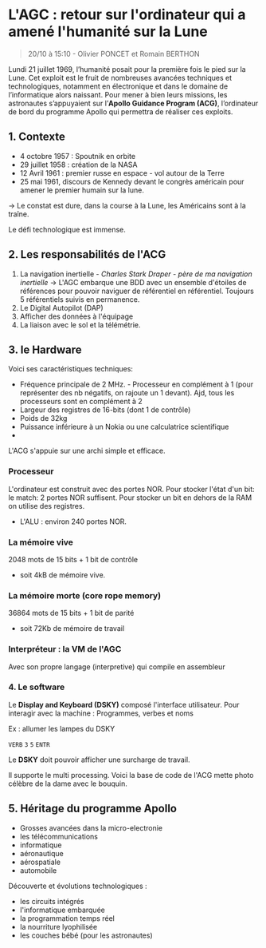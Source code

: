 
# L'AGC : retour sur l'ordinateur qui a amené l'humanité sur la Lune 
> 20/10 à 15:10 - Olivier PONCET et Romain BERTHON

Lundi 21 juillet 1969, l’humanité posait pour la première fois le pied sur la Lune. Cet exploit est le fruit de nombreuses avancées techniques et technologiques, notamment en électronique et dans le domaine de l’informatique alors naissant. Pour mener à bien leurs missions, les astronautes s’appuyaient sur l’**Apollo Guidance Program (ACG)**, l’ordinateur de bord du programme Apollo qui permettra de réaliser ces exploits.

## 1. Contexte
- 4 octobre 1957 : Spoutnik en orbite
- 29 juillet 1958 : création de la NASA
- 12 Avril 1961 : premier russe en espace - vol autour de la Terre
- 25 mai 1961, discours de Kennedy devant le congrès américain pour amener le premier humain sur la lune.

&rarr; Le constat est dure, dans la course à la Lune, les Américains sont à la traîne.

Le défi technologique est immense.

## 2. Les responsabilités de l'ACG 

1. La navigation inertielle - *Charles Stark Draper - père de ma navigation inertielle* &rarr; L'AGC embarque une BDD avec un ensemble d'étoiles de références pour pouvoir naviguer de référentiel en référentiel. Toujours 5 référentiels suivis en permanence.
2. Le Digital Autopilot (DAP)
3. Afficher des données à l'équipage
4. La liaison avec le sol et la télémétrie.

## 3. le Hardware
Voici ses caractéristiques techniques: 
- Fréquence principale de 2 MHz. - Processeur en complément à 1 (pour représenter des nb négatifs, on rajoute un 1 devant). Ajd, tous les processeurs sont en complément à 2
- Largeur des registres de 16-bits (dont 1 de contrôle)
- Poids de 32kg
- Puissance inférieure à un Nokia ou une calculatrice scientifique
-

L'ACG s'appuie sur une archi simple et efficace.

### Processeur
L'ordinateur est construit avec des portes NOR. Pour stocker l'état d'un bit: le match: 2 portes NOR suffisent. Pour stocker un bit en dehors de la RAM on utilise des registres.
- L'ALU : environ 240 portes NOR.

### La mémoire vive
2048 mots de 15 bits + 1 bit de contrôle
- soit 4kB de mémoire vive.

### La mémoire morte (core rope memory)
36864 mots de 15 bits + 1 bit de parité
- soit 72Kb de mémoire de travail

### Interpréteur : la VM de l'AGC
Avec son propre langage (interpretive) qui compile en assembleur


### 4. Le software
Le **Display and Keyboard (DSKY)** composé l'interface utilisateur.
Pour interagir avec la machine : Programmes, verbes et noms

Ex : allumer les lampes du DSKY

`VERB` `3` `5` `ENTR`

Le **DSKY** doit pouvoir afficher une surcharge de travail.

Il supporte le multi processing.
Voici la base de code de l'ACG mette photo célèbre de la dame avec le bouquin.

## 5. Héritage du programme Apollo
- Grosses avancées dans la micro-electronie
- les télécommunications
- informatique
- aéronautique
- aérospatiale
- automobile

Découverte et évolutions technologiques :
- les circuits intégrés
- l'informatique embarquée
- la programmation temps réel
- la nourriture lyophilisée
- les couches bébé (pour les astronautes)


